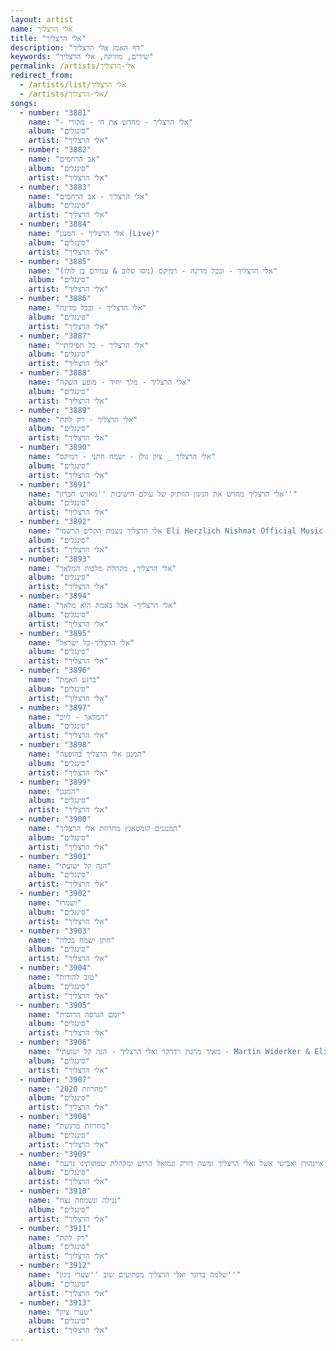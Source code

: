 ```yaml
---
layout: artist
name: אלי הרצליך
title: "אלי הרצליך"
description: "דף האמן אלי הרצליך"
keywords: "שירים, מוזיקה, אלי הרצליך"
permalink: /artists/אלי-הרצליך
redirect_from:
  - /artists/list/אלי הרצליך
  - /artists/אלי-הרצליך/
songs:
  - number: "3881"
    name: "- אלי הרצליך - מחדש את חי - מקורי"
    album: "סינגלים"
    artist: "אלי הרצליך"
  - number: "3882"
    name: "אב הרחמים"
    album: "סינגלים"
    artist: "אלי הרצליך"
  - number: "3883"
    name: "אלי הרצליך - אב הרחמים"
    album: "סינגלים"
    artist: "אלי הרצליך"
  - number: "3884"
    name: "אלי הרצליך - המנגן (Live)"
    album: "סינגלים"
    artist: "אלי הרצליך"
  - number: "3885"
    name: "אלי הרצליך - ובכל מדינה - רמיקס (ניסו סלוב & עמירם בן לולו)"
    album: "סינגלים"
    artist: "אלי הרצליך"
  - number: "3886"
    name: "אלי הרצליך - ובכל מדינה"
    album: "סינגלים"
    artist: "אלי הרצליך"
  - number: "3887"
    name: "אלי הרצליך - כל תפילותיי"
    album: "סינגלים"
    artist: "אלי הרצליך"
  - number: "3888"
    name: "אלי הרצליך - מלך יחיד - מופע השקה"
    album: "סינגלים"
    artist: "אלי הרצליך"
  - number: "3889"
    name: "אלי הרצליך - רק לתת"
    album: "סינגלים"
    artist: "אלי הרצליך"
  - number: "3890"
    name: "אלי הרצליך _ ציון גולן - ישמח חתני - רמיקס"
    album: "סינגלים"
    artist: "אלי הרצליך"
  - number: "3891"
    name: "אלי הרצליך מחדש את הניגון הוותיק של עולם הישיבות ''מארש חברון''"
    album: "סינגלים"
    artist: "אלי הרצליך"
  - number: "3892"
    name: "אלי הרצליך נשמת הקליפ הרשמי Eli Herzlich Nishmat Official Music Video.135"
    album: "סינגלים"
    artist: "אלי הרצליך"
  - number: "3893"
    name: "אלי הרצליך, מקהלת מלכות המלאך"
    album: "סינגלים"
    artist: "אלי הרצליך"
  - number: "3894"
    name: "אלי הרצליך- אבל באמת הוא מלאך"
    album: "סינגלים"
    artist: "אלי הרצליך"
  - number: "3895"
    name: "אלי הרצליך-כל ישראל"
    album: "סינגלים"
    artist: "אלי הרצליך"
  - number: "3896"
    name: "ברגע האמת"
    album: "סינגלים"
    artist: "אלי הרצליך"
  - number: "3897"
    name: "המלאך - לייב"
    album: "סינגלים"
    artist: "אלי הרצליך"
  - number: "3898"
    name: "המנגן אלי הרצליך בהופעה"
    album: "סינגלים"
    artist: "אלי הרצליך"
  - number: "3899"
    name: "המנגן"
    album: "סינגלים"
    artist: "אלי הרצליך"
  - number: "3900"
    name: "המנגנים קומטאנץ מחרוזת אלי הרצליך"
    album: "סינגלים"
    artist: "אלי הרצליך"
  - number: "3901"
    name: "הנה קל ישועתי"
    album: "סינגלים"
    artist: "אלי הרצליך"
  - number: "3902"
    name: "ושמרו"
    album: "סינגלים"
    artist: "אלי הרצליך"
  - number: "3903"
    name: "חתן ישמח בכלה"
    album: "סינגלים"
    artist: "אלי הרצליך"
  - number: "3904"
    name: "טוב להודות"
    album: "סינגלים"
    artist: "אלי הרצליך"
  - number: "3905"
    name: "יומם הגרסה הרוסית"
    album: "סינגלים"
    artist: "אלי הרצליך"
  - number: "3906"
    name: "מאיר מרטין וידרקר ואלי הרצליך - הנה קל ישועתי - Martin Widerker & Eli Herzlich - Martin Widerker, Eli Herzlich"
    album: "סינגלים"
    artist: "אלי הרצליך"
  - number: "3907"
    name: "מחרוזת 2020"
    album: "סינגלים"
    artist: "אלי הרצליך"
  - number: "3908"
    name: "מחרוזת מרגשת"
    album: "סינגלים"
    artist: "אלי הרצליך"
  - number: "3909"
    name: "מחרוזת שירי חנוכה פיני איינהורן ואבישי אשל ואלי הרצליך ומשה דוויק ונמואל הרוש ומקהלת שפתותינו נרננה"
    album: "סינגלים"
    artist: "אלי הרצליך"
  - number: "3910"
    name: "נגילה ונשמחה נצח"
    album: "סינגלים"
    artist: "אלי הרצליך"
  - number: "3911"
    name: "רק לתת"
    album: "סינגלים"
    artist: "אלי הרצליך"
  - number: "3912"
    name: "שלמה ברונר ואלי הרצליך מפתיעים שוב ''שערי ניגון''"
    album: "סינגלים"
    artist: "אלי הרצליך"
  - number: "3913"
    name: "שערי ציון"
    album: "סינגלים"
    artist: "אלי הרצליך"
---
```

